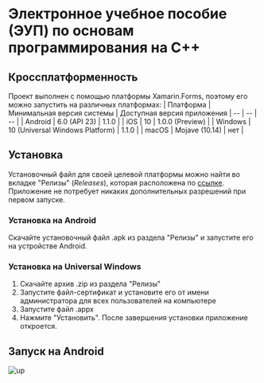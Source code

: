 # Электронное учебное пособие (ЭУП) по основам программирования на С++ #
## Кроссплатформенность ##
Проект выполнен с помощью платформы Xamarin.Forms, поэтому его можно запустить на различных платформах:
| Платформа | Минимальная версия системы | Доступная версия приложения
| -- | -- | -- |
| Android | 6.0 (API 23) | 1.1.0 |
| iOS | 10 | 1.0.0 (Preview) |
| Windows | 10 (Universal Windows Platform) | 1.1.0 |
| macOS | Mojave (10.14) | нет |
## Установка ##
Установочный файл для своей целевой платформы можно найти во вкладке "Релизы" (*Releases*), которая расположена по [ссылке](https://github.com/LeoKhariton/Mobile-Cpp-Tutorial/releases).
Приложение не потребует никаких дополнительных разрешений при первом запуске.
### Установка на Android ###
Скачайте установочный файл .apk из раздела "Релизы" и запустите его на устройстве Android.
### Установка на Universal Windows ###
1. Скачайте архив .zip из раздела "Релизы"
2. Запустите файл-сертификат и установите его от имени администратора для всех пользователей на компьютере
3. Запустите файл .appx
4. Нажмите "Установить". После завершения установки приложение откроется.
## Запуск на Android ##
![up](https://sun9-75.userapi.com/impg/c857720/v857720744/1da0b4/hVWf2qR_m1Y.jpg?size=736x736&quality=96&sign=38b4b1f434e22002a9d09f67666be4b6&type=album)
